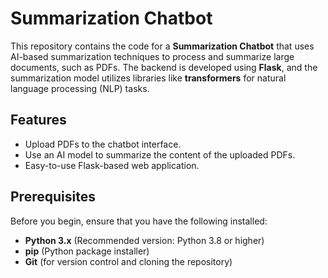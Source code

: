 # Summarization Chatbot

This repository contains the code for a **Summarization Chatbot** that uses AI-based summarization techniques to process and summarize large documents, such as PDFs. The backend is developed using **Flask**, and the summarization model utilizes libraries like **transformers** for natural language processing (NLP) tasks.

## Features

- Upload PDFs to the chatbot interface.
- Use an AI model to summarize the content of the uploaded PDFs.
- Easy-to-use Flask-based web application.

## Prerequisites

Before you begin, ensure that you have the following installed:

- **Python 3.x** (Recommended version: Python 3.8 or higher)
- **pip** (Python package installer)
- **Git** (for version control and cloning the repository)


